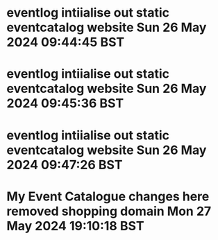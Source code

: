 # eventlog intiialise out static eventcatalog website Sun 26 May 2024 09:44:45 BST
# eventlog intiialise out static eventcatalog website Sun 26 May 2024 09:45:36 BST
# eventlog intiialise out static eventcatalog website Sun 26 May 2024 09:47:26 BST
# My Event Catalogue changes here removed shopping domain Mon 27 May 2024 19:10:18 BST
